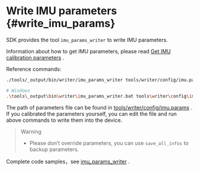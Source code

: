 # Write IMU parameters {#write_imu_params}

SDK provides the tool `imu_params_writer` to write IMU parameters.

Information about how to get IMU parameters, please read [Get IMU calibration parameters]() .

Reference commands:

```bash
./tools/_output/bin/writer/imu_params_writer tools/writer/config/imu.params

# Windows
.\tools\_output\bin\writer\imu_params_writer.bat tools\writer\config\imu.params
```

The path of parameters file can be found in [tools/writer/config/imu.params](https://github.com/slightech/MYNT-EYE-D-SDK/blob/master/tools/writer/config/imu.params) . If you calibrated the parameters yourself, you can edit the file and run above commands to write them into the device.

> Warning
> - Please don’t override parameters, you can use `save_all_infos` to backup parameters.

Complete code samples，see [imu_params_writer](https://github.com/slightech/MYNT-EYE-D-SDK/blob/master/tools/writer/imu_params_writer.cc) .
